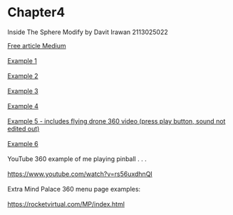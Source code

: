 # Chapter4

Inside The Sphere
Modify by Davit Irawan 2113025022

<a href="https://michael-mcanally.medium.com/my-360-mind-place-web-app-for-caputuring-immersive-vr-moments-free-open-source-code-295e4f9fbdf0">Free article Medium</a>
<br><br>
<a href="https://rocketvirtual.com/360VRsphere.html">Example 1</a>
<br><br>
<a href="https://rocketvirtual.com/360VRsphere2.html">Example 2</a>
<br><br>
<a href="https://rocketvirtual.com/360VRsphere3.html">Example 3</a>
<br><br>
<a href="https://rocketvirtual.com/360VRteleport.html">Example 4</a>
<br><br>
<a href="https://funbit64.com/360VRteleport2.html">Example 5 - includes flying drone 360 video (press play button, sound not edited out)</a>
<br><br>
<a href="https://rocketvirtual.com/360VRteleport3.html">Example 6</a>
<br><br>
YouTube 360 example of me playing pinball . . .
<br><br>
https://www.youtube.com/watch?v=rs56uxdhnQI
<br><br>
Extra Mind Palace 360 menu page examples:
<br><br>
https://rocketvirtual.com/MP/index.html
